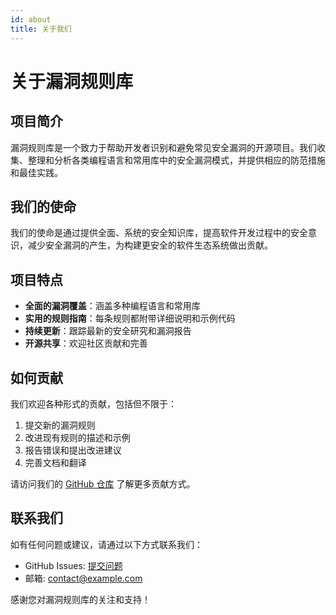 ```yaml
---
id: about
title: 关于我们
---
```


# 关于漏洞规则库

## 项目简介

漏洞规则库是一个致力于帮助开发者识别和避免常见安全漏洞的开源项目。我们收集、整理和分析各类编程语言和常用库中的安全漏洞模式，并提供相应的防范措施和最佳实践。

## 我们的使命

我们的使命是通过提供全面、系统的安全知识库，提高软件开发过程中的安全意识，减少安全漏洞的产生，为构建更安全的软件生态系统做出贡献。

## 项目特点

- **全面的漏洞覆盖**：涵盖多种编程语言和常用库
- **实用的规则指南**：每条规则都附带详细说明和示例代码
- **持续更新**：跟踪最新的安全研究和漏洞报告
- **开源共享**：欢迎社区贡献和完善

## 如何贡献

我们欢迎各种形式的贡献，包括但不限于：

1. 提交新的漏洞规则
2. 改进现有规则的描述和示例
3. 报告错误和提出改进建议
4. 完善文档和翻译

请访问我们的 [GitHub 仓库](https://github.com/5c4lar/vulrule) 了解更多贡献方式。

## 联系我们

如有任何问题或建议，请通过以下方式联系我们：

- GitHub Issues: [提交问题](hhttps://github.com/5c4lar/vulrule/issues)
- 邮箱: contact@example.com

感谢您对漏洞规则库的关注和支持！